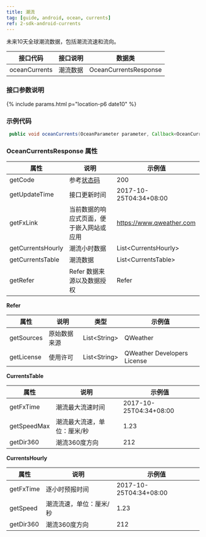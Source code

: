```yaml
---
title: 潮流
tag: [guide, android, ocean, currents]
ref: 2-sdk-android-currents
---
```


未来10天全球潮流数据，包括潮流流速和流向。

| 接口代码| 接口说明          | 数据类  |
| -------- | ---------------- | ------- |
| oceanCurrents | 潮流数据  | OceanCurrentsResponse |

### 接口参数说明

{% include params.html p="location-p6 date10" %}

### 示例代码

```java
 public void oceanCurrents(OceanParameter parameter, Callback<OceanCurrentsResponse> callback);
```

### OceanCurrentsResponse 属性

| 属性            | 说明     | 示例值                    |
| --------------- | -------- | ---------------------- |
| getCode         | 参考[状态码](/docs/resource/status-code/)  | 200        |
| getUpdateTime | 接口更新时间 | 2017-10-25T04:34+08:00      |
| getFxLink | 当前数据的响应式页面，便于嵌入网站或应用  | https://www.qweather.com |
| getCurrentsHourly | 潮流小时数据 | List\<CurrentsHourly> |
| getCurrentsTable| 潮流数据 | List\<CurrentsTable> |
| getRefer         | Refer 数据来源以及数据授权 | Refer  |

**Refer**

| 属性        | 说明        | 类型                | 示例值        |
| ---------- | ----------- | ------------------ | ------------ |
| getSources | 原始数据来源  | List&lt;String&gt; | QWeather     |
| getLicense | 使用许可      | List&lt;String&gt; | QWeather Developers License |


**CurrentsTable**

| 属性         | 说明                                                                    | 示例值               |
| ------------ | ----------------------------------------------------- | -------------------- |
| getFxTime      | 潮流最大流速时间                                 | 2017-10-25T04:34+08:00|
| getSpeedMax        | 潮流最大流速，单位：厘米/秒              | 1.23            |
| getDir360       | 潮流360度方向                              |    212    |

**CurrentsHourly**

| 属性         | 说明                                                                    | 示例值               |
| ------------ | ----------------------------------------------------- | -------------------- |
| getFxTime      | 逐小时预报时间                                 | 2017-10-25T04:34+08:00|
| getSpeed        | 潮流流速，单位：厘米/秒              | 1.23            |
| getDir360       | 潮流360度方向                              |    212    |


